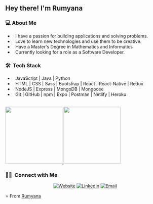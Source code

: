 <!--
**rumyminkova/rumyminkova** is a ✨ _special_ ✨ repository because its `README.md` (this file) appears on your GitHub profile.

Here are some ideas to get you started:

- 🔭 I’m currently working on ...
- 🌱 I’m currently learning ...
- 👯 I’m looking to collaborate on ...
- 🤔 I’m looking for help with ...
- 💬 Ask me about ...
- 📫 How to reach me: ...
- 😄 Pronouns: ...
- ⚡ Fun fact: ...
-->

<h2> Hey there! I'm Rumyana</h2>

<h3> 💻 About Me </h3>

- &nbsp; I have a passion for building applications and solving problems.
- &nbsp; Love to learn new technologies and use them to be creative.
- &nbsp; Have a Master's Degree in Mathematics and Informatics
- &nbsp; Currently looking for a role as a Software Developer.

<h3> 🛠 &nbsp;Tech Stack</h3>

- &nbsp; JavaScript | Java | Python
- &nbsp; HTML | CSS | Sass | Bootstrap | React | React-Native | Redux
- &nbsp; NodeJS | Express | MongoDB | Mongoose
- &nbsp; Git | GitHub | npm | Expo | Postman | Netlify | Heroku

<br/>

<a href="https://github.com/rumyminkova">
  <img height="180em" src="https://github-readme-stats.vercel.app/api?username=rumyminkova&theme=buefy&show_icons=true" />
  <img height="180em" src="https://github-readme-stats.vercel.app/api/top-langs/?username=rumyminkova&theme=buefy&layout=compact" />
</a>

<br/>

<h3> 🤝🏻 &nbsp;Connect with Me </h3>

<p align="center">
<a href="https://rumyanadimitrieva.netlify.app"/><img alt="Website" src="https://img.shields.io/badge/Website-Rumyana%20Dimitrieva-blue?style=flat-square&logo=google-chrome"></a>
<a href="https://www.linkedin.com/in/rumyanadimitrieva/"><img alt="LinkedIn" src="https://img.shields.io/badge/LinkedIn-Rumyana%20Dimitrieva-blue?style=flat-square&logo=linkedin"></a>
<a href="mailto:rumyanamm@gmail.com"><img alt="Email" src="https://img.shields.io/badge/Email-rumyanamm@gmail.com-blue?style=flat-square&logo=gmail"></a>
</p>

⭐️ From [Rumyana](https://github.com/rumyminkova)
